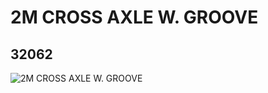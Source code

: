 # 2M CROSS AXLE W. GROOVE
## 32062
![2M CROSS AXLE W. GROOVE](https://lc-www-live-s.legocdn.com/media/bricks/5/2/4109810.jpg)